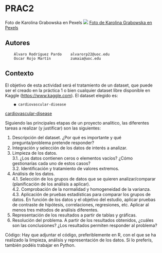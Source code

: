 # PRAC2


Foto de Karolina Grabowska en Pexels
![](https://images.pexels.com/photos/4386466/pexels-photo-4386466.jpeg?auto=compress&cs=tinysrgb&dpr=3&h=750&w=1260)
 <a href="https://www.pexels.com/es-es/foto/sano-persona-corazon-mano-4386466/?utm_content=attributionCopyText&utm_medium=referral&utm_source=pexels">Foto de Karolina Grabowska en Pexels</a>

## Autores


        Álvaro Rodríguez Pardo    alvarorp22@uoc.edu
        Oscar Rojo Martín         zumaia@uoc.edu     


## Contexto

El objetivo de esta actividad será el tratamiento de un dataset, que puede ser el creado en la
práctica 1 o bien cualquier dataset libre disponible en Kaggle (https://www.kaggle.com).
El dataset elegido es:

		● cardiovascular-disease 
		
		
[cardiovascular-disease](https://www.kaggle.com/sulianova/cardiovascular-disease-dataset)  

Siguiendo las principales etapas de un proyecto analítico, las diferentes tareas a realizar (y justificar) son las siguientes:  
1. Descripción del dataset. ¿Por qué es importante y qué pregunta/problema pretende responder?  
2. Integración y selección de los datos de interés a analizar.  
3. Limpieza de los datos.  
3.1. ¿Los datos contienen ceros o elementos vacíos? ¿Cómo gestionarías cada uno de estos casos?  
3.2. Identificación y tratamiento de valores extremos.  
4. Análisis de los datos.  
4.1. Selección de los grupos de datos que se quieren analizar/comparar (planificación de los análisis a aplicar).  
4.2. Comprobación de la normalidad y homogeneidad de la varianza.  
4.3. Aplicación de pruebas estadísticas para comparar los grupos de datos. En función de los datos y el objetivo del estudio, aplicar pruebas de contraste de hipótesis, correlaciones, regresiones, etc. Aplicar al menos tres métodos de análisis diferentes.  
5. Representación de los resultados a partir de tablas y gráficas.  
6. Resolución del problema. A partir de los resultados obtenidos, ¿cuáles son las conclusiones? ¿Los resultados permiten responder al problema?  

Código: Hay que adjuntar el código, preferiblemente en R, con el que se ha realizado la limpieza, análisis y representación de los datos. Si lo preferís, también podéis trabajar en Python.
